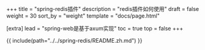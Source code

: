 +++
title = "spring-redis插件"
description = "redis插件如何使用"
draft = false
weight = 30
sort_by = "weight"
template = "docs/page.html"

[extra]
lead = "spring-web是基于axum实现"
toc = true
top = false
+++

{{ include(path="../../spring-redis/README.zh.md") }}